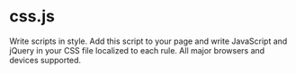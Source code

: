 css.js
======

Write scripts in style. Add this script to your page and write JavaScript and jQuery in your CSS file localized to each rule. All major browsers and devices supported.
